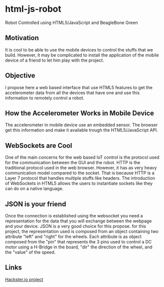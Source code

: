 # html-js-robot
Robot Controlled using HTML5/JavaScript and BeagleBone Green

## Motivation

It is cool to be able to use the mobile devices to control the stuffs that we build. However, it may be complicated to install the application of the mobile device of a friend to let him play with the project.

## Objective

I propose here a web based interface that use HTML5 features to get the accelerometer data from all the devices that have one and use this information to remotely control a robot.

## How the Accelerometer Works in Mobile Device

The accelerometer in mobile device use an embedded sensor. The browser get this information and make it available trough the HTML5/JavaScript API.

## WebSockets are Cool

One of the main concerns for the web based IoT control is the protocol used for the communication between the GUI and the robot. HTTP is the traditional protocol used in the web browser. However, it has as very heavy communication model compared to the socket. That is because HTTP is a Layer 7 protocol that handles multiple stuffs like headers. The introduction of WebSockets in HTML5 allows the users to instantiate sockets like they can do on a native language.

## JSON is your friend

Once the connection is established using the websocket you need a representation for the data that you will exchange between the webpage and your device. JSON is a very good choice for this propose. for this project, the representation used is composed from an object containing two attribute "left" and "right" for the wheels. Each attribute is as object composed from the "pin" that represents the 3 pins used to control a DC motor using a H-Bridge in the board, "dir" the direction of the wheel, and the "value" of the speed.

## Links
[Hackster.io project](https://www.hackster.io/charifmahmoudi/robot-controlled-using-html5-javascript-and-beaglebone-green-dc779f)
